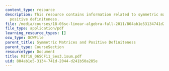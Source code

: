 ```yaml
---
content_type: resource
description: This resource contains information related to symmetric matrices and
  positive definiteness.
file: /media/courses/18-06sc-linear-algebra-fall-2011/804ab1e53134741d2044d241b50a285e_MIT18_06SCF11_Ses3.1sum.pdf
file_type: application/pdf
learning_resource_types: []
ocw_type: OCWFile
parent_title: Symmetric Matrices and Positive Definiteness
parent_type: CourseSection
resourcetype: Document
title: MIT18_06SCF11_Ses3.1sum.pdf
uid: 804ab1e5-3134-741d-2044-d241b50a285e
---
```

